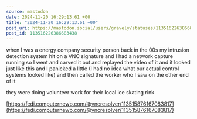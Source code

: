 ```yaml
---
source: mastodon
date: 2024-11-20 16:29:13.61 +00
title: "2024-11-20 16:29:13.61 +00"
post_uri: https://mastodon.social/users/gravely/statuses/113516226386683438
post_id: 113516226386683438
---
```

when I was a energy company security person back in the 00s my intrusion detection system hit on a VNC signature and I had a network capture running so I went and carved it out and replayed the video of it and it looked just like this and I panicked a little (I had no idea what our actual control systems looked like) and then called the worker who I saw on the other end of it

they were doing volunteer work for their local ice skating rink

[https://fedi.computernewb.com/@vncresolver/113515876167083817](https://fedi.computernewb.com/@vncresolver/113515876167083817)


